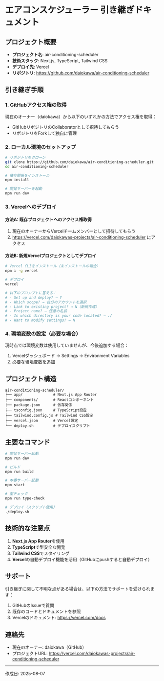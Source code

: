 # エアコンスケジューラー 引き継ぎドキュメント

## プロジェクト概要
- **プロジェクト名**: air-conditioning-scheduler
- **技術スタック**: Next.js, TypeScript, Tailwind CSS
- **デプロイ先**: Vercel
- **リポジトリ**: https://github.com/daiokawa/air-conditioning-scheduler

## 引き継ぎ手順

### 1. GitHubアクセス権の取得
現在のオーナー（daiokawa）から以下のいずれかの方法でアクセス権を取得：
- GitHubリポジトリのCollaboratorとして招待してもらう
- リポジトリをForkして独自に管理

### 2. ローカル環境のセットアップ

```bash
# リポジトリをクローン
git clone https://github.com/daiokawa/air-conditioning-scheduler.git
cd air-conditioning-scheduler

# 依存関係をインストール
npm install

# 開発サーバーを起動
npm run dev
```

### 3. Vercelへのデプロイ

#### 方法A: 既存プロジェクトへのアクセス権取得
1. 現在のオーナーからVercelチームメンバーとして招待してもらう
2. https://vercel.com/daiokawas-projects/air-conditioning-scheduler にアクセス

#### 方法B: 新規Vercelプロジェクトとしてデプロイ
```bash
# Vercel CLIをインストール（未インストールの場合）
npm i -g vercel

# デプロイ
vercel

# 以下のプロンプトに答える：
# - Set up and deploy? → Y
# - Which scope? → 自分のアカウントを選択
# - Link to existing project? → N（新規作成）
# - Project name? → 任意の名前
# - In which directory is your code located? → ./
# - Want to modify settings? → N
```

### 4. 環境変数の設定（必要な場合）
現時点では環境変数は使用していませんが、今後追加する場合：
1. Vercelダッシュボード → Settings → Environment Variables
2. 必要な環境変数を追加

## プロジェクト構造

```
air-conditioning-scheduler/
├── app/              # Next.js App Router
├── components/       # Reactコンポーネント
├── package.json      # 依存関係
├── tsconfig.json     # TypeScript設定
├── tailwind.config.js # Tailwind CSS設定
├── vercel.json       # Vercel設定
└── deploy.sh         # デプロイスクリプト

```

## 主要なコマンド

```bash
# 開発サーバー起動
npm run dev

# ビルド
npm run build

# 本番サーバー起動
npm start

# 型チェック
npm run type-check

# デプロイ（スクリプト使用）
./deploy.sh
```

## 技術的な注意点

1. **Next.js App Router**を使用
2. **TypeScript**で型安全な開発
3. **Tailwind CSS**でスタイリング
4. **Vercel**の自動デプロイ機能を活用（GitHubにpushすると自動デプロイ）

## サポート

引き継ぎに関して不明な点がある場合は、以下の方法でサポートを受けられます：

1. GitHubのIssueで質問
2. 既存のコードとドキュメントを参照
3. Vercelのドキュメント: https://vercel.com/docs

## 連絡先
- 現在のオーナー: daiokawa（GitHub）
- プロジェクトURL: https://vercel.com/daiokawas-projects/air-conditioning-scheduler

---
作成日: 2025-08-07